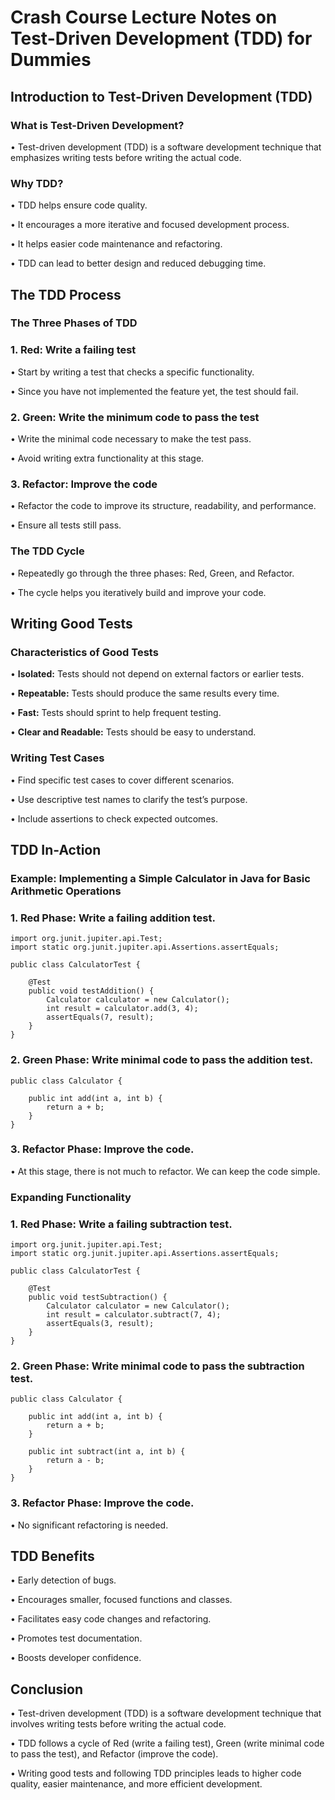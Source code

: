 # Crash Course Lecture Notes on Test-Driven Development (TDD) for Dummies

## Introduction to Test-Driven Development (TDD)

### What is Test-Driven Development?

•	Test-driven development (TDD) is a software development technique that emphasizes writing tests before writing the actual code.

### Why TDD?

• TDD helps ensure code quality.

• It encourages a more iterative and focused development process.

• It helps easier code maintenance and refactoring.

• TDD can lead to better design and reduced debugging time.

## The TDD Process

### The Three Phases of TDD

### 1.	**Red:** Write a failing test

•	Start by writing a test that checks a specific functionality.

•	Since you have not implemented the feature yet, the test should fail.

### 2.	**Green:** Write the minimum code to pass the test

•	Write the minimal code necessary to make the test pass.

•	Avoid writing extra functionality at this stage.

### 3.	**Refactor:** Improve the code

•	Refactor the code to improve its structure, readability, and performance.

•	Ensure all tests still pass.

### The TDD Cycle

•	Repeatedly go through the three phases: Red, Green, and Refactor.

•	The cycle helps you iteratively build and improve your code.

## Writing Good Tests

### Characteristics of Good Tests

•	**Isolated:** Tests should not depend on external factors or earlier tests.

•	**Repeatable:** Tests should produce the same results every time.

•	**Fast:** Tests should sprint to help frequent testing.

•	**Clear and Readable:** Tests should be easy to understand.

### Writing Test Cases

• Find specific test cases to cover different scenarios.

• Use descriptive test names to clarify the test’s purpose.

• Include assertions to check expected outcomes.

## TDD In-Action

### Example: Implementing a Simple Calculator in Java for Basic Arithmetic Operations

### 1. Red Phase: Write a failing addition test.
```
import org.junit.jupiter.api.Test;
import static org.junit.jupiter.api.Assertions.assertEquals;

public class CalculatorTest {

    @Test
    public void testAddition() {
        Calculator calculator = new Calculator();
        int result = calculator.add(3, 4);
        assertEquals(7, result);
    }
}
```
### 2.	Green Phase: Write minimal code to pass the addition test.
```
public class Calculator {

    public int add(int a, int b) {
        return a + b;
    }
}
```
### 3.	Refactor Phase: Improve the code.

•	At this stage, there is not much to refactor.  We can keep the code simple.

### Expanding Functionality

### 1. Red Phase: Write a failing subtraction test.
```
import org.junit.jupiter.api.Test;
import static org.junit.jupiter.api.Assertions.assertEquals;

public class CalculatorTest {

    @Test
    public void testSubtraction() {
        Calculator calculator = new Calculator();
        int result = calculator.subtract(7, 4);
        assertEquals(3, result);
    }
}
```
### 2.	Green Phase: Write minimal code to pass the subtraction test.
```
public class Calculator {

    public int add(int a, int b) {
        return a + b;
    }

    public int subtract(int a, int b) {
        return a - b;
    }
}
```
### 3.	Refactor Phase: Improve the code.

•	No significant refactoring is needed.

## TDD Benefits

•	Early detection of bugs.

•	Encourages smaller, focused functions and classes.

•	Facilitates easy code changes and refactoring.

•	Promotes test documentation.

•	Boosts developer confidence.

## Conclusion

•	Test-driven development (TDD) is a software development technique that involves writing tests before writing the actual code.

•	TDD follows a cycle of Red (write a failing test), Green (write minimal code to pass the test), and Refactor (improve the code).

•	Writing good tests and following TDD principles leads to higher code quality, easier maintenance, and more efficient development.
